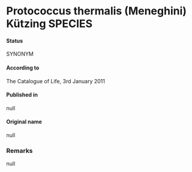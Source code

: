 # Protococcus thermalis (Meneghini) Kützing SPECIES

#### Status
SYNONYM

#### According to
The Catalogue of Life, 3rd January 2011

#### Published in
null

#### Original name
null

### Remarks
null
